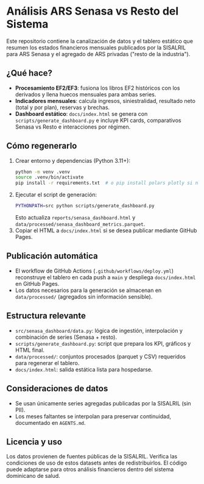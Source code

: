 # Análisis ARS Senasa vs Resto del Sistema

Este repositorio contiene la canalización de datos y el tablero estático que resumen los estados financieros mensuales publicados por la SISALRIL para ARS Senasa y el agregado de ARS privadas ("resto de la industria").

## ¿Qué hace?
- **Procesamiento EF2/EF3**: fusiona los libros EF2 históricos con los derivados y llena huecos mensuales para ambas series.
- **Indicadores mensuales**: calcula ingresos, siniestralidad, resultado neto (total y por plan), reservas y brechas.
- **Dashboard estático**: `docs/index.html` se genera con `scripts/generate_dashboard.py` e incluye KPI cards, comparativos Senasa vs Resto e interacciones por régimen.

## Cómo regenerarlo
1. Crear entorno y dependencias (Python 3.11+):
   ```bash
   python -m venv .venv
   source .venv/bin/activate
   pip install -r requirements.txt  # o pip install polars plotly si no hay requirements
   ```
2. Ejecutar el script de generación:
   ```bash
   PYTHONPATH=src python scripts/generate_dashboard.py
   ```
   Esto actualiza `reports/senasa_dashboard.html` y `data/processed/senasa_dashboard_metrics.parquet`.
3. Copiar el HTML a `docs/index.html` si se desea publicar mediante GitHub Pages.

## Publicación automática
- El workflow de GitHub Actions (`.github/workflows/deploy.yml`) reconstruye el tablero en cada push a `main` y despliega `docs/index.html` en GitHub Pages.
- Los datos necesarios para la generación se almacenan en `data/processed/` (agregados sin información sensible).

## Estructura relevante
- `src/senasa_dashboard/data.py`: lógica de ingestión, interpolación y combinación de series (Senasa + resto).
- `scripts/generate_dashboard.py`: script que prepara los KPI, gráficos y HTML final.
- `data/processed/`: conjuntos procesados (parquet y CSV) requeridos para regenerar el tablero.
- `docs/index.html`: salida estática lista para hospedarse.

## Consideraciones de datos
- Se usan únicamente series agregadas publicadas por la SISALRIL (sin PII).
- Los meses faltantes se interpolan para preservar continuidad, documentado en `AGENTS.md`.

## Licencia y uso
Los datos provienen de fuentes públicas de la SISALRIL. Verifica las condiciones de uso de estos datasets antes de redistribuirlos. El código puede adaptarse para otros análisis financieros dentro del sistema dominicano de salud.
